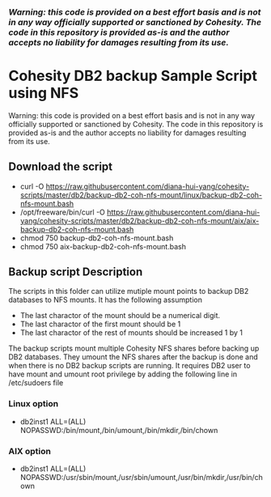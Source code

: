 ### ***Warning: this code is provided on a best effort basis and is not in any way officially supported or sanctioned by Cohesity. The code in this repository is provided as-is and the author accepts no liability for damages resulting from its use.***

# Cohesity DB2 backup Sample Script using NFS

Warning: this code is provided on a best effort basis and is not in any way officially supported or sanctioned by Cohesity. The code in this repository is provided as-is and the author accepts no liability for damages resulting from its use.

## Download the script

- curl -O https://raw.githubusercontent.com/diana-hui-yang/cohesity-scripts/master/db2/backup-db2-coh-nfs-mount/linux/backup-db2-coh-nfs-mount.bash
- /opt/freeware/bin/curl -O https://raw.githubusercontent.com/diana-hui-yang/cohesity-scripts/master/db2/backup-db2-coh-nfs-mount/aix/aix-backup-db2-coh-nfs-mount.bash
- chmod 750 backup-db2-coh-nfs-mount.bash
- chmod 750 aix-backup-db2-coh-nfs-mount.bash

## Backup  script Description

The scripts in this folder can utilize mutiple mount points to backup DB2 databases to NFS mounts. It has the following assumption
- The last charactor of the mount should be a numerical digit. 
- The last charactor of the first mount should be 1
- The last charactor of the rest of mounts should be increased 1 by 1

The backup scripts mount multiple Cohesity NFS shares before backing up DB2 databases. They umount the NFS shares after the backup is done and when there is no DB2 backup scripts are running. It requires DB2 user to have mount and umount root privilege by adding the following line in /etc/sudoers file

### Linux option
- db2inst1 ALL=(ALL) NOPASSWD:/bin/mount,/bin/umount,/bin/mkdir,/bin/chown

### AIX option
- db2inst1 ALL=(ALL) NOPASSWD:/usr/sbin/mount,/usr/sbin/umount,/usr/bin/mkdir,/usr/bin/chown

